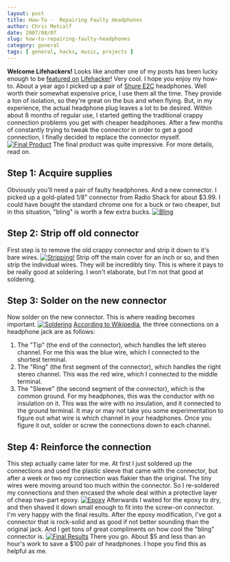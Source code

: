 ```yaml
---
layout: post
title: How-To -  Repairing Faulty Headphones
author: Chris Metcalf
date: 2007/08/07
slug: how-to-repairing-faulty-headphones
category: general
tags: [ general, hacks, music, projects ]
---
```


**Welcome Lifehackers!** Looks like another one of my posts has been lucky enough to be [featured on](http://lifehacker.com/software/how-to/repair-a-bad-headphone-connection-288016.php) [Lifehacker](http://lifehacker.com)! Very cool. I hope you enjoy my how-to.
About a year ago I picked up a pair of [Shure E2C](http://www.amazon.com/Shure-E2c-Sound-Isolating-Earphones/dp/B0000CE1UO/ref=pd_bbs_sr_1/102-6617694-9267340?ie=UTF8&s=electronics&qid=1186471959&sr=8-1) headphones. Well worth their somewhat expensive price, I use them all the time. They provide a ton of isolation, so they're great on the bus and when flying.
But, in my experience, the actual headphone plug leaves a lot to be desired. Within about 8 months of regular use, I started getting the traditional crappy connection problems you get with cheaper headphones. After a few months of constantly trying to tweak the connector in order to get a good connection, I finally decided to replace the connector myself.
[![Final Product](http://farm2.static.flickr.com/1363/568453447_afa9092910.jpg?v=0)](http://www.flickr.com/photos/chrismetcalf/568453447/in/set-72157600397227332/)
The final product was quite impressive. For more details, read on.
<!--more-->
## Step 1: Acquire supplies
Obviously you'll need a pair of faulty headphones. And a new connector. I picked up a gold-plated 1/8" connector from Radio Shack for about $3.99. I could have bought the standard chrome one for a buck or two cheaper, but in this situation, "bling" is worth a few extra bucks.
[![Bling](http://farm2.static.flickr.com/1364/567996796_4957dc09de.jpg?v=0)](http://www.flickr.com/photos/chrismetcalf/567996796/in/set-72157600397227332/)
## Step 2: Strip off old connector
First step is to remove the old crappy connector and strip it down to it's bare wires.
[![Stripping!](http://farm2.static.flickr.com/1048/568442429_391554036e.jpg?v=0)](http://www.flickr.com/photos/chrismetcalf/568442429/in/set-72157600397227332/)
Strip off the main cover for an inch or so, and then strip the individual wires. They will be incredibly tiny. This is where it pays to be really good at soldering. I won't elaborate, but I'm not that good at soldering.
## Step 3: Solder on the new connector
Now solder on the new connector. This is where reading becomes important. 
[![Soldering](http://farm2.static.flickr.com/1161/567999252_1d908cb263.jpg?v=0)](http://www.flickr.com/photos/chrismetcalf/567999252/in/set-72157600397227332/)
[According to Wikipedia](http://en.wikipedia.org/wiki/Jack_plug), the three connections on a headphone jack are as follows:
1. The "Tip" (the end of the connector), which handles the left stereo channel. For me this was the blue wire, which I connected to the shortest terminal.
2. The "Ring" (the first segment of the connector), which handles the right stereo channel. This was the red wire, which I connected to the middle terminal.
3. The "Sleeve" (the second segment of the connector), which is the common ground. For my headphones, this was the conductor with no insulation on it. This was the wire with no insulation, and it connected to the ground terminal.
It may or may not take you some experimentation to figure out what wire is which channel in your headphones. Once you figure it out, solder or screw the connections down to each channel.
## Step 4: Reinforce the connection
This step actually came later for me. At first I just soldered up the connections and used the plastic sleeve that came with the connector, but after a week or two my connection was flakier than the original. The tiny wires were moving around too much within the connector. So I re-soldered my connections and then encased the whole deal within a protective layer of cheap two-part epoxy.
[![Epoxy](http://farm2.static.flickr.com/1213/765451721_6c60589626.jpg?v=0)](http://www.flickr.com/photos/chrismetcalf/765451721/in/set-72157600397227332/)
Afterwards I waited for the epoxy to dry, and then shaved it down small enough to fit into the screw-on connector. 
I'm very happy with the final results. After the epoxy modification, I've got a connector that is rock-solid and as good if not better sounding than the original jack. And I get tons of great compliments on how cool the "bling" connector is.
[![Final Results](http://farm2.static.flickr.com/1363/568453447_afa9092910.jpg?v=0)](http://www.flickr.com/photos/chrismetcalf/568453447/in/set-72157600397227332/)
There you go. About $5 and less than an hour's work to save a $100 pair of headphones. I hope you find this as helpful as me.
